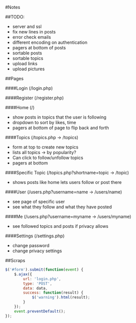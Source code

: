 #Notes

##TODO:
 - server and ssl
 - fix new lines in posts
 - error check emails
 - different encoding on authentication
 - pagers at bottom of posts
 - sortable posts
 - sortable topics
 - upload links
 - upload pictures

##Pages

####Login (/login.php)

####Register (/register.php)

####Home (/)
 - show posts in topics that the user is following
 - dropdown to sort by likes, time
 - pagers at bottom of page to flip back and forth

####Topics (/topics.php -> /topics)
 - form at top to create new topics 
 - lists all topics -> by popularity?
 - Can click to follow/unfollow topics
 - pagers at bottom

####Specific Topic (/topics.php?shortname=topic -> /topic)
 - shows posts like home lets users follow or post there

####User (/users.php?username=name -> /users/name)
 - see page of specific user
 - see what they follow and what they have posted

####Me (/users.php?username=myname -> /users/myname)
 - see followed topics and posts if privacy allows

####Settings (/settings.php)
 - change password
 - change privacy settings

##Scraps

```javascript
$('#form').submit(function(event) {   
    $.ajax({
        url: 'login.php',
        type: 'POST',
        data: data,
        success: function(result) {
            $('warning').html(result);
        }
    });
    event.preventDefault();
});
```
